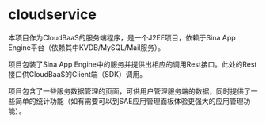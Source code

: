 cloudservice
============

本项目作为CloudBaaS的服务端程序，是一个J2EE项目，依赖于Sina App Engine平台（依赖其中KVDB/MySQL/Mail服务）。

项目包装了Sina App Engine中的服务并提供出相应的调用Rest接口。此处的Rest接口供CloudBaaS的Client端（SDK）调用。

项目包含了一些服务数据管理的页面，可供用户管理服务端的数据，同时提供了一些简单的统计功能（如有需要可以到SAE应用管理面板体验更强大的应用管理功能）。
